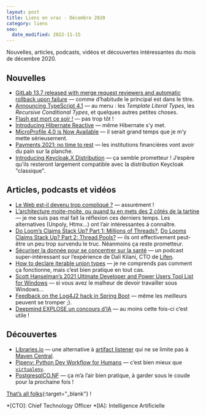 ```yaml
---
layout: post
title: Liens en vrac - Décembre 2020
category: liens
seo:
  date_modified: 2022-11-15
---
```


Nouvelles, articles, podcasts, vidéos et découvertes intéressantes du mois de décembre 2020.

## Nouvelles

- [GitLab 13.7 released with merge request reviewers and automatic rollback upon failure](https://about.gitlab.com/releases/2020/12/22/gitlab-13-7-released/)
  — comme d’habitude le principal est dans le titre.
- [Announcing TypeScript 4.1](https://devblogs.microsoft.com/typescript/announcing-typescript-4-1/)
  — au menu : les _Template Literal Types_, les _Recursive Conditional Types_, et quelques autres petites choses.
- [Flash est mort ce soir !](https://www.programmez.com/actualites/flash-est-mort-ce-soir-31304)
  — pas trop tôt !
- [Introducing Hibernate Reactive](https://in.relation.to/2020/12/03/hibernate-reactive/)
  — même Hibernate s’y met.
- [MicroProfile 4.0 is Now Available](https://microprofile.io/2020/12/23/microprofile-4-0-is-now-available/)
  — il serait grand temps que je m’y mette sérieusement.
- [Payments 2021: no time to rest](https://www.ebicsblog.com/2020/12/payments-2021-no-time-to-rest.html)
  — les institutions financières vont avoir du pain sur la planche.
- [Introducing Keycloak.X Distribution](https://www.keycloak.org//2020/12/first-keycloak-x-release.adoc.html)
  — ça semble prometteur ! J’espère qu’ils resteront largement compatible avec la distribution Keycloak "classique".

## Articles, podcasts et vidéos

- [Le Web est-il devenu trop compliqué ?](https://framablog.org/2020/12/30/le-web-est-il-devenu-trop-complique/)
  — assurément !
- [L’architecture moite-moite, ou quand tu en mets des 2 côtés de la tartine](https://www.touilleur-express.fr/2020/12/27/larchitecture-moite-moite-ou-quand-tu-en-mets-des-2-cotes-de-la-tartine/)
  — je me suis pas mal fait la réflexion ces derniers temps. Les alternatives (Unpoly, Htmx…) ont l’air intéressantes à
  connaître.
- [Do Loom’s Claims Stack Up? Part 1: Millions of Threads?](https://webtide.com/do-looms-claims-stack-up-part-1/),
  [Do Looms Claims Stack Up? Part 2: Thread Pools?](https://webtide.com/do-looms-claims-stack-up-part-2/)
  — ils ont effectivement peut-être un peu trop survendu le truc. Néanmoins ça reste prometteur.
- [Sécuriser la donnée pour se concentrer sur la santé](https://ifttd.io/securiser-la-donnee-pour-se-concentrer-sur-la-sante/)
  — un podcast super-intéressant sur l’expérience de Dali Kilani, CTO de [Lifen](https://www.lifen.fr/).
- [How to declare iterable union types](https://stackoverflow.com/questions/40275832/typescript-has-unions-so-are-enums-redundant/60041791#60041791)
  — je ne comprends pas comment ça fonctionne, mais c’est bien pratique en tout cas.
- [Scott Hanselman’s 2021 Ultimate Developer and Power Users Tool List for Windows](https://hanselman.com/tools)
  — si vous avez le malheur de devoir travailler sous Windows…
- [Feedback on the Log4J2 hack in Spring Boot](https://blog.frankel.ch/feedback-log4j2-hack-spring-boot/)
  — même les meilleurs peuvent se tromper ;).
- [Deepmind EXPLOSE un concours d’IA](https://www.anti-brouillard.fr/2020/12/22/flash-deepmind-explose-un-concours-dia/)
  — au moins cette fois-ci c’est utile !

## Découvertes

- [Libraries.io](https://libraries.io/)
  — une alternative à [artifact listener](https://www.artifact-listener.org/) qui ne se limite pas
  à [Maven Central](https://search.maven.org/).
- [Pipenv: Python Dev Workflow for Humans](https://pipenv.pypa.io/en/latest/)
  — c’est bien mieux que [`virtualenv`](https://virtualenv.pypa.io/en/stable/).
- [PostgresqlCO.NF](https://postgresqlco.nf/)
  — ça m’a l’air bien pratique, à garder sous le coude pour la prochaine fois !

[That’s all folks](https://www.youtube.com/watch?v=6RjnWp14wwU "Tchaïkovski - Casse-Noisette - Orchestre National du Bolchoï"){:target="_blank"} !

<!-- prettier-ignore-start -->
*[CTO]: Chief Technology Officer
*[IA]: Intelligence Artificielle
<!-- prettier-ignore-end -->
